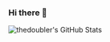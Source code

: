 ### Hi there 👋

<img src="https://github-readme-streak-stats.herokuapp.com/?user=thedoubler&theme=default&hide_border=true" alt="thedoubler's GitHub Stats" />

<!--
**thedoubler/thedoubler** is a ✨ _special_ ✨ repository because its `README.md` (this file) appears on your GitHub profile.

Here are some ideas to get you started:

- 🔭 I’m currently working on ...
- 🌱 I’m currently learning ...
- 👯 I’m looking to collaborate on ...
- 🤔 I’m looking for help with ...
- 💬 Ask me about ...
- 📫 How to reach me: ...
- 😄 Pronouns: ...
- ⚡ Fun fact: ...
-->
